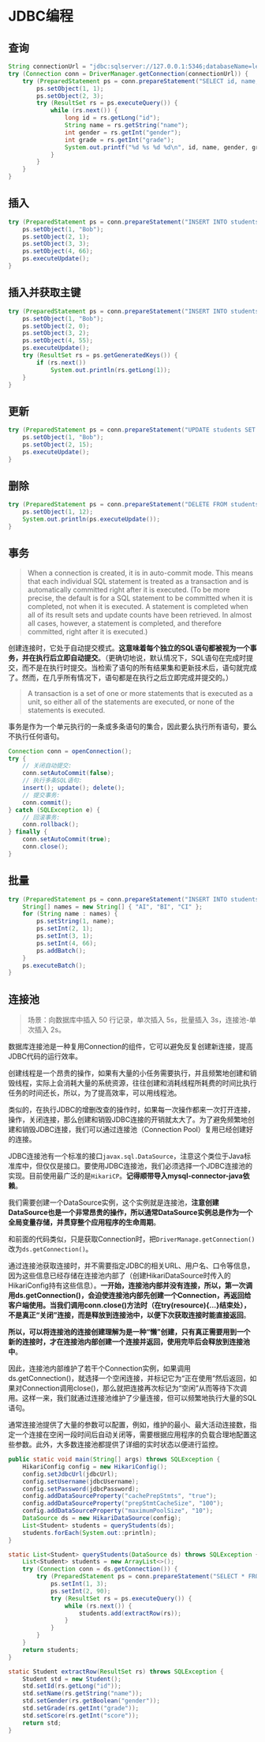 # JDBC编程

## 查询

```Java
String connectionUrl = "jdbc:sqlserver://127.0.0.1:5346;databaseName=learnjdbc;user=learn;password=learnpassword";
try (Connection conn = DriverManager.getConnection(connectionUrl)) {
    try (PreparedStatement ps = conn.prepareStatement("SELECT id, name, gender, grade FROM students WHERE gender=? AND grade=?")) {
        ps.setObject(1, 1);
        ps.setObject(2, 3);
        try (ResultSet rs = ps.executeQuery()) {
            while (rs.next()) {
                long id = rs.getLong("id");
                String name = rs.getString("name");
                int gender = rs.getInt("gender");
                int grade = rs.getInt("grade");
                System.out.printf("%d %s %d %d\n", id, name, gender, grade);
            }
        }
    }
}
```

## 插入

```Java
try (PreparedStatement ps = conn.prepareStatement("INSERT INTO students (name, gender, grade, score) VALUES (?,?,?,?)")) {
    ps.setObject(1, "Bob");
    ps.setObject(2, 1);
    ps.setObject(3, 3);
    ps.setObject(4, 66);
    ps.executeUpdate();
}
```

## 插入并获取主键

```Java
try (PreparedStatement ps = conn.prepareStatement("INSERT INTO students (name, gender, grade, score) VALUES (?,?,?,?)", Statement.RETURN_GENERATED_KEYS)) {
    ps.setObject(1, "Bob");
    ps.setObject(2, 0);
    ps.setObject(3, 2);
    ps.setObject(4, 55);
    ps.executeUpdate();
    try (ResultSet rs = ps.getGeneratedKeys()) {
        if (rs.next())
            System.out.println(rs.getLong(1));
    }
}
```

## 更新

```Java
try (PreparedStatement ps = conn.prepareStatement("UPDATE students SET name=? WHERE id=?")) {
    ps.setObject(1, "Bob");
    ps.setObject(2, 15);
    ps.executeUpdate();
}
```

## 删除

```Java
try (PreparedStatement ps = conn.prepareStatement("DELETE FROM students WHERE id>?")) {
    ps.setObject(1, 12);
    System.out.println(ps.executeUpdate());
}
```

## 事务

> When a connection is created, it is in auto-commit mode. This means that each individual SQL statement is treated as a transaction and is automatically committed right after it is executed. (To be more precise, the default is for a SQL statement to be committed when it is completed, not when it is executed. A statement is completed when all of its result sets and update counts have been retrieved. In almost all cases, however, a statement is completed, and therefore committed, right after it is executed.)

创建连接时，它处于自动提交模式。**这意味着每个独立的SQL语句都被视为一个事务，并在执行后立即自动提交**。（更确切地说，默认情况下，SQL语句在完成时提交，而不是在执行时提交。当检索了语句的所有结果集和更新技术后，语句就完成了。然而，在几乎所有情况下，语句都是在执行之后立即完成并提交的。）

> A transaction is a set of one or more statements that is executed as a unit, so either all of the statements are executed, or none of the statements is executed.

事务是作为一个单元执行的一条或多条语句的集合，因此要么执行所有语句，要么不执行任何语句。

```Java
Connection conn = openConnection();
try {
    // 关闭自动提交:
    conn.setAutoCommit(false);
    // 执行多条SQL语句:
    insert(); update(); delete();
    // 提交事务:
    conn.commit();
} catch (SQLException e) {
    // 回滚事务:
    conn.rollback();
} finally {
    conn.setAutoCommit(true);
    conn.close();
}
```

## 批量

```Java
try (PreparedStatement ps = conn.prepareStatement("INSERT INTO students (name, gender, grade, score) VALUES (?, ?, ?, ?)")) {
    String[] names = new String[] { "AI", "BI", "CI" };
    for (String name : names) {
        ps.setString(1, name);
        ps.setInt(2, 1);
        ps.setInt(3, 1);
        ps.setInt(4, 66);
        ps.addBatch();
    }
    ps.executeBatch();
}
```

## 连接池

> 场景：向数据库中插入 50 行记录，单次插入 5s，批量插入 3s，连接池-单次插入 2s。

数据库连接池是一种复用Connection的组件，它可以避免反复创建新连接，提高JDBC代码的运行效率。

创建线程是一个昂贵的操作，如果有大量的小任务需要执行，并且频繁地创建和销毁线程，实际上会消耗大量的系统资源，往往创建和消耗线程所耗费的时间比执行任务的时间还长，所以，为了提高效率，可以用线程池。

类似的，在执行JDBC的增删改查的操作时，如果每一次操作都来一次打开连接，操作，关闭连接，那么创建和销毁JDBC连接的开销就太大了。为了避免频繁地创建和销毁JDBC连接，我们可以通过连接池（Connection Pool）复用已经创建好的连接。

JDBC连接池有一个标准的接口`javax.sql.DataSource`，注意这个类位于Java标准库中，但仅仅是接口。要使用JDBC连接池，我们必须选择一个JDBC连接池的实现。目前使用最广泛的是`HikariCP`。**记得顺带导入mysql-connector-java依赖**。

我们需要创建一个DataSource实例，这个实例就是连接池，**注意创建DataSource也是一个非常昂贵的操作，所以通常DataSource实例总是作为一个全局变量存储，并贯穿整个应用程序的生命周期**。

和前面的代码类似，只是获取Connection时，把`DriverManage.getConnection()`改为`ds.getConnection()`。

通过连接池获取连接时，并不需要指定JDBC的相关URL、用户名、口令等信息，因为这些信息已经存储在连接池内部了（创建HikariDataSource时传入的HikariConfig持有这些信息）。**一开始，连接池内部并没有连接，所以，第一次调用ds.getConnection()，会迫使连接池内部先创建一个Connection，再返回给客户端使用。当我们调用conn.close()方法时（在try(resource){...}结束处），不是真正“关闭”连接，而是释放到连接池中，以便下次获取连接时能直接返回**。

**所以，可以将连接池的连接创建理解为是一种“懒”创建，只有真正需要用到一个新的连接时，才在连接池内部创建一个连接并返回，使用完毕后会释放到连接池中**。

因此，连接池内部维护了若干个Connection实例，如果调用ds.getConnection()，就选择一个空闲连接，并标记它为“正在使用”然后返回，如果对Connection调用close()，那么就把连接再次标记为“空闲”从而等待下次调用。这样一来，我们就通过连接池维护了少量连接，但可以频繁地执行大量的SQL语句。

通常连接池提供了大量的参数可以配置，例如，维护的最小、最大活动连接数，指定一个连接在空闲一段时间后自动关闭等，需要根据应用程序的负载合理地配置这些参数。此外，大多数连接池都提供了详细的实时状态以便进行监控。

```Java
public static void main(String[] args) throws SQLException {
    HikariConfig config = new HikariConfig();
    config.setJdbcUrl(jdbcUrl);
    config.setUsername(jdbcUsername);
    config.setPassword(jdbcPassword);
    config.addDataSourceProperty("cachePrepStmts", "true");
    config.addDataSourceProperty("prepStmtCacheSize", "100");
    config.addDataSourceProperty("maximumPoolSize", "10");
    DataSource ds = new HikariDataSource(config);
    List<Student> students = queryStudents(ds);
    students.forEach(System.out::println);
}

static List<Student> queryStudents(DataSource ds) throws SQLException {
    List<Student> students = new ArrayList<>();
    try (Connection conn = ds.getConnection()) {
        try (PreparedStatement ps = conn.prepareStatement("SELECT * FROM students WHERE grade = ? AND score >= ?")) {
            ps.setInt(1, 3);
            ps.setInt(2, 90);
            try (ResultSet rs = ps.executeQuery()) {
                while (rs.next()) {
                    students.add(extractRow(rs));
                }
            }
        }
    }
    return students;
}

static Student extractRow(ResultSet rs) throws SQLException {
    Student std = new Student();
    std.setId(rs.getLong("id"));
    std.setName(rs.getString("name"));
    std.setGender(rs.getBoolean("gender"));
    std.setGrade(rs.getInt("grade"));
    std.setScore(rs.getInt("score"));
    return std;
}
```
